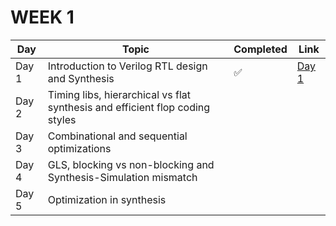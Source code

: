 # WEEK 1

| Day | Topic | Completed | Link |
|-----|-------|-----------|------|
| Day 1 | Introduction to Verilog RTL design and Synthesis | ✅ | [Day 1](https://github.com/SanskarJain1009/RISC_V_Chip/tree/main/week_1/day_1) |
| Day 2 | Timing libs, hierarchical vs flat synthesis and efficient flop coding styles |  |  |
| Day 3 | Combinational and sequential optimizations |  |  |
| Day 4 | GLS, blocking vs non-blocking and Synthesis-Simulation mismatch |  |  |
| Day 5 | Optimization in synthesis |  |  |





